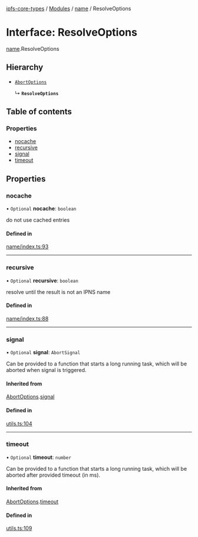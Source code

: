 [ipfs-core-types](../README.md) / [Modules](../modules.md) / [name](../modules/name.md) / ResolveOptions

# Interface: ResolveOptions

[name](../modules/name.md).ResolveOptions

## Hierarchy

- [`AbortOptions`](index.AbortOptions.md)

  ↳ **`ResolveOptions`**

## Table of contents

### Properties

- [nocache](name.ResolveOptions.md#nocache)
- [recursive](name.ResolveOptions.md#recursive)
- [signal](name.ResolveOptions.md#signal)
- [timeout](name.ResolveOptions.md#timeout)

## Properties

### nocache

• `Optional` **nocache**: `boolean`

do not use cached entries

#### Defined in

[name/index.ts:93](https://github.com/ipfs/js-ipfs/blob/1655368d/packages/ipfs-core-types/src/name/index.ts#L93)

___

### recursive

• `Optional` **recursive**: `boolean`

resolve until the result is not an IPNS name

#### Defined in

[name/index.ts:88](https://github.com/ipfs/js-ipfs/blob/1655368d/packages/ipfs-core-types/src/name/index.ts#L88)

___

### signal

• `Optional` **signal**: `AbortSignal`

Can be provided to a function that starts a long running task, which will
be aborted when signal is triggered.

#### Inherited from

[AbortOptions](index.AbortOptions.md).[signal](index.AbortOptions.md#signal)

#### Defined in

[utils.ts:104](https://github.com/ipfs/js-ipfs/blob/1655368d/packages/ipfs-core-types/src/utils.ts#L104)

___

### timeout

• `Optional` **timeout**: `number`

Can be provided to a function that starts a long running task, which will
be aborted after provided timeout (in ms).

#### Inherited from

[AbortOptions](index.AbortOptions.md).[timeout](index.AbortOptions.md#timeout)

#### Defined in

[utils.ts:109](https://github.com/ipfs/js-ipfs/blob/1655368d/packages/ipfs-core-types/src/utils.ts#L109)
